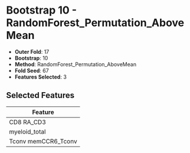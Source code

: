 # Bootstrap 10 - RandomForest_Permutation_AboveMean

- **Outer Fold**: 17
- **Bootstrap**: 10
- **Method**: RandomForest_Permutation_AboveMean
- **Fold Seed**: 67
- **Features Selected**: 3

## Selected Features

| Feature |
|---------|
| CD8 RA_CD3 |
| myeloid_total |
| Tconv memCCR6_Tconv |
